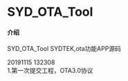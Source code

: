 # SYD_OTA_Tool

#### 介绍
SYD_OTA_Tool  SYDTEK,ota功能APP源码


20191115 132308  
1.第一次提交工程，OTA3.0协议  
<br/><br/><br/>


